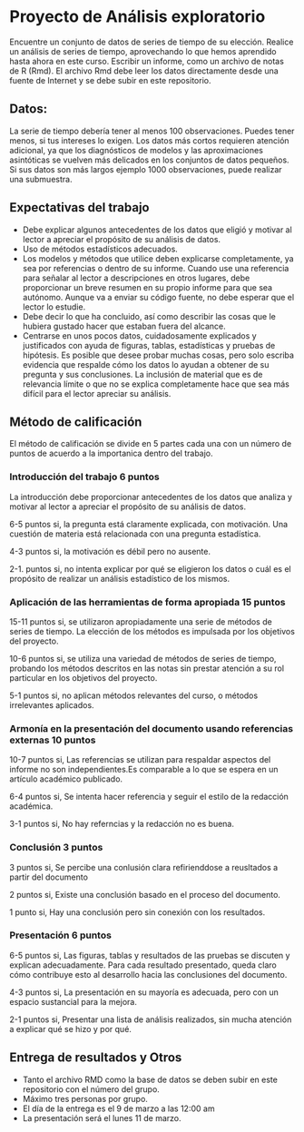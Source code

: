 # Proyecto de Análisis exploratorio 

Encuentre un conjunto de datos de series de tiempo de su elección. 
Realice un análisis de series de tiempo, aprovechando lo que hemos aprendido hasta ahora en este curso. Escribir un informe, como un archivo de notas de R (Rmd). 
El archivo Rmd debe leer los datos directamente desde una fuente de Internet y se debe subir en este repositorio.


## Datos:

La serie de tiempo debería tener al menos 100 observaciones. 
Puedes tener menos, si tus intereses lo exigen. Los datos más cortos requieren atención adicional, 
ya que los diagnósticos de modelos y las aproximaciones asintóticas se vuelven más delicados en los conjuntos de datos pequeños. 
Si sus datos son más largos ejemplo 1000 observaciones, puede realizar una submuestra. 


## Expectativas del trabajo

* Debe explicar algunos antecedentes de los datos que eligió y motivar al lector a apreciar el propósito de su análisis de datos.
* Uso de métodos estadísticos adecuados.
* Los modelos y métodos que utilice deben explicarse completamente, ya sea por referencias o dentro de su informe. Cuando use una referencia para señalar al lector a descripciones en otros lugares, debe proporcionar un breve resumen en su propio informe para que sea autónomo. Aunque va a enviar su código fuente, no debe esperar que el lector lo estudie.
* Debe decir lo que ha concluido, así como describir las cosas que le hubiera gustado hacer que estaban fuera del alcance.
* Centrarse en unos pocos datos, cuidadosamente explicados y justificados con ayuda de figuras, tablas, estadísticas y pruebas de hipótesis. Es posible que desee probar muchas cosas, pero solo escriba evidencia que respalde cómo los datos lo ayudan a obtener de su pregunta y sus conclusiones. La inclusión de material que es de relevancia límite o que no se explica completamente hace que sea más difícil para el lector apreciar su análisis.

## Método de calificación

El método de calificación se divide en 5 partes cada una con un número de puntos de acuerdo a la importanica dentro del trabajo.

### Introducción del trabajo 6 puntos

La introducción debe proporcionar antecedentes de los datos que analiza y motivar al lector a apreciar el propósito de su análisis de datos.

6-5 puntos si, la pregunta está claramente explicada, con motivación. Una cuestión de materia está relacionada con una pregunta estadística.

4-3 puntos si, la motivación es débil pero no ausente.

2-1. puntos si, no intenta explicar por qué se eligieron los datos o cuál es el propósito de realizar un análisis estadístico de los mismos.

### Aplicación de las herramientas de forma apropiada 15 puntos

15-11 puntos si, se utilizaron apropiadamente una serie de métodos de series de tiempo. La elección de los métodos es impulsada por los objetivos del proyecto.

10-6 puntos si, se utiliza una variedad de métodos de series de tiempo, probando los métodos descritos en las notas sin prestar atención a su rol particular en los objetivos del proyecto.

5-1 puntos si, no aplican métodos relevantes del curso, o métodos irrelevantes aplicados.

### Armonía en la presentación del documento usando referencias externas 10 puntos

10-7 puntos si, Las referencias se utilizan para respaldar aspectos del informe no son independientes.Es comparable a lo que se espera en un artículo académico publicado.


6-4 puntos si, Se intenta hacer referencia y seguir el estilo de la redacción académica.


3-1 puntos si, No hay referncias y la redacción no es buena.

### Conclusión 3 puntos 

3 puntos si, Se percibe una conlusión clara refirienddose a reusltados a partir del documento 

2 puntos si, Existe una conclusión basado en el proceso del documento. 

1 punto si, Hay una conclusión pero sin conexión con los resultados. 


### Presentación 6 puntos

6-5 puntos si, Las figuras, tablas y resultados de las pruebas se discuten y explican adecuadamente. Para cada resultado presentado, queda claro cómo contribuye esto al desarrollo hacia las conclusiones del documento.

4-3 puntos si, La presentación en su mayoría es adecuada, pero con un espacio sustancial para la mejora.

2-1 puntos si, Presentar una lista de análisis realizados, sin mucha atención a explicar qué se hizo y por qué.


## Entrega de resultados y Otros 


* Tanto el archivo RMD como la base de datos se deben subir en este repositorio con el número del grupo.
* Máximo tres personas por grupo.
* El día de la entrega es el 9 de marzo a las 12:00 am
* La presentación será el lunes 11 de marzo.





